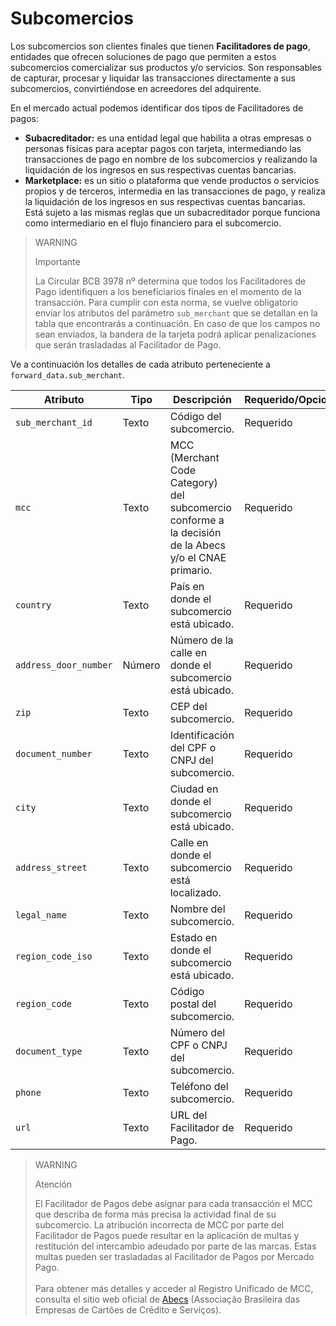 # Subcomercios

Los subcomercios son clientes finales que tienen **Facilitadores de pago**, entidades que ofrecen soluciones de pago que permiten a estos subcomercios comercializar sus productos y/o servicios. Son responsables de capturar, procesar y liquidar las transacciones directamente a sus subcomercios, convirtiéndose en acreedores del adquirente.

En el mercado actual podemos identificar dos tipos de Facilitadores de pagos:

- **Subacreditador:** es una entidad legal que habilita a otras empresas o personas físicas para aceptar pagos con tarjeta, intermediando las transacciones de pago en nombre de los subcomercios y realizando la liquidación de los ingresos en sus respectivas cuentas bancarias.
- **Marketplace:** es un sitio o plataforma que vende productos o servicios propios y de terceros, intermedia en las transacciones de pago, y realiza la liquidación de los ingresos en sus respectivas cuentas bancarias. Está sujeto a las mismas reglas que un subacreditador porque funciona como intermediario en el flujo financiero para el subcomercio.

> WARNING
>
> Importante
>
> La Circular BCB 3978 nº determina que todos los Facilitadores de Pago identifiquen a los beneficiarios finales en el momento de la transacción. Para cumplir con esta norma, se vuelve obligatorio enviar los atributos del parámetro `sub_merchant` que se detallan en la tabla que encontrarás a continuación. En caso de que los campos no sean enviados, la bandera de la tarjeta podrá aplicar penalizaciones que serán trasladadas al Facilitador de Pago.

Ve a continuación los detalles de cada atributo perteneciente a `forward_data.sub_merchant`.

| Atributo | Tipo | Descripción | Requerido/Opcional | Ejemplo |
|---|---|---|---|---|
| `sub_merchant_id` | Texto | Código del subcomercio. | Requerido | 123123 |
| `mcc` | Texto | MCC (Merchant Code Category) del subcomercio conforme a la decisión de la Abecs y/o el CNAE primario. | Requerido | 5462 |
| `country` | Texto | País en donde el subcomercio está ubicado. | Requerido | BRA |
| `address_door_number` | Número | Número de la calle en donde el subcomercio está ubicado. | Requerido | 1 |
| `zip` | Texto | CEP del subcomercio. | Requerido | 2222222 |
| `document_number` | Texto | Identificación del CPF o CNPJ del subcomercio. | Requerido | 222222222222222 |
| `city` | Texto | Ciudad en donde el subcomercio está ubicado. | Requerido | SÃO PAULO |
| `address_street` | Texto | Calle en donde el subcomercio está localizado. | Requerido | RUA A |
| `legal_name` | Texto | Nombre del subcomercio. | Requerido | LOJINHA DO ZÉ |
| `region_code_iso` | Texto | Estado en donde el subcomercio está ubicado. | Requerido | BR-MG |
| `region_code` | Texto | Código postal del subcomercio. | Requerido | BR |
| `document_type` | Texto | Número del CPF o CNPJ del subcomercio. | Requerido | CNPJ |
| `phone` | Texto | Teléfono del subcomercio. | Requerido | 123123123 |
| `url` | Texto | URL del Facilitador de Pago. | Requerido | www.nomedofacilitador.com.br |

> WARNING
>
> Atención
>
> El Facilitador de Pagos debe asignar para cada transacción el MCC que describa de forma más precisa la actividad final de su subcomercio. La atribución incorrecta de MCC por parte del Facilitador de Pagos puede resultar en la aplicación de multas y restitución del intercambio adeudado por parte de las marcas. Estas multas pueden ser trasladadas al Facilitador de Pagos por Mercado Pago.<br><br>Para obtener más detalles y acceder al Registro Unificado de MCC, consulta el sitio web oficial de [Abecs](https://www.abecs.org.br/consulta-mcc-individual) (Associação Brasileira das Empresas de Cartões de Crédito e Serviços).